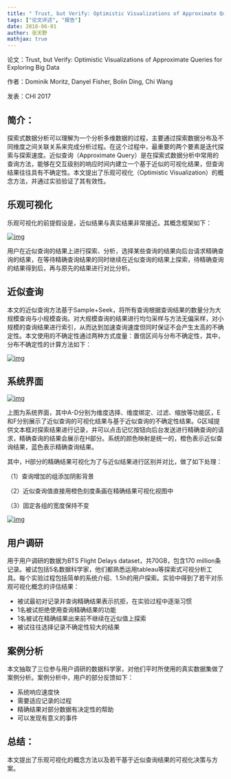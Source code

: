```yaml
---
title: " Trust, but Verify: Optimistic Visualizations of Approximate Queries for Exploring Big Data"
tags: ["论文评述", "报告"]
date: 2018-06-01
author: 张天野
mathjax: true
---
```

论文：Trust, but Verify: Optimistic Visualizations of Approximate Queries for Exploring Big Data

作者：Dominik Moritz, Danyel Fisher, Bolin Ding, Chi Wang

发表：CHI 2017

## 简介：

探索式数据分析可以理解为一个分析多维数据的过程，主要通过探索数据分布及不同维度之间关联关系来完成分析过程。在这个过程中，最重要的两个要素是迭代探索与探索速度。近似查询（Approximate Query）是在探索式数据分析中常用的查询方法，能够在交互级别的响应时间内建立一个基于近似的可视化结果，但查询结果往往具有不确定性。本文提出了乐观可视化（Optimistic Visualization）的概念方法，并通过实验验证了其有效性。



## 乐观可视化

乐观可视化的前提假设是，近似结果与真实结果非常接近。其概念框架如下：

[![img](http://www.cad.zju.edu.cn/home/vagblog/wp-content/uploads/2018/05/1.png)](http://www.cad.zju.edu.cn/home/vagblog/wp-content/uploads/2018/05/1.png)

用户在近似查询的结果上进行探索、分析，选择某些查询的结果向后台请求精确查询的结果，在等待精确查询结果的同时继续在近似查询的结果上探索，待精确查询的结果得到后，再与原先的结果进行对比分析。

## 近似查询

本文的近似查询方法基于Sample+Seek，将所有查询根据查询结果的数量分为大规模查询与小规模查询。对大规模查询的结果进行均匀采样与方法无偏采样，对小规模的查询结果进行索引，从而达到加速查询速度但同时保证不会产生太高的不确定性。本文使用的不确定性通过两种方式度量：置信区间与分布不确定性，其中，分布不确定性的计算方法如下：

[![img](http://www.cad.zju.edu.cn/home/vagblog/wp-content/uploads/2018/05/2.png)](http://www.cad.zju.edu.cn/home/vagblog/wp-content/uploads/2018/05/2.png)

## 系统界面

[![img](http://www.cad.zju.edu.cn/home/vagblog/wp-content/uploads/2018/05/3.png)](http://www.cad.zju.edu.cn/home/vagblog/wp-content/uploads/2018/05/3.png)

上图为系统界面，其中A-D分别为维度选择、维度绑定、过滤、缩放等功能区，E和F分别展示了近似查询的可视化结果与基于近似查询的不确定性结果。G区域提供文本框对探索结果进行记录，并可以点击记忆按钮向后台发送进行精确查询的请求，精确查询的结果会展示在H部分。系统的颜色映射是统一的，橙色表示近似查询结果，蓝色表示精确查询结果。

其中，H部分的精确结果可视化为了与近似结果进行区别并对比，做了如下处理：

（1）查询增加的组添加阴影背景

（2）近似查询值直接用橙色刻度条画在精确结果可视化视图中

（3）固定各组的宽度保持不变

[![img](http://www.cad.zju.edu.cn/home/vagblog/wp-content/uploads/2018/05/4.png)](http://www.cad.zju.edu.cn/home/vagblog/wp-content/uploads/2018/05/4.png)

## 用户调研

用于用户调研的数据为BTS Flight Delays dataset，共70GB，包含170 million条记录。被试包括5名数据科学家，他们都熟悉运用tableau等探索式可视分析工具。每个实验过程包括简单的系统介绍、1.5h的用户探索。实验中得到了若干对乐观可视化概念的评估结果：

- 被试最初对记录并查询精确结果表示抗拒，在实验过程中逐渐习惯
- 1名被试拒绝使用查询精确结果的功能
- 1名被试在精确结果出来前不继续在近似值上探索
- 被试往往选择记录不确定性较大的结果

## 案例分析

本文抽取了三位参与用户调研的数据科学家，对他们平时所使用的真实数据集做了案例分析。案例分析中，用户的部分反馈如下：

- 系统响应速度快
- 需要适应记录的过程
- 精确结果对部分数据有决定性的帮助
- 可以发现有意义的事件

## 总结：

本文提出了乐观可视化的概念方法以及若干基于近似查询结果的可视化决策与方案。